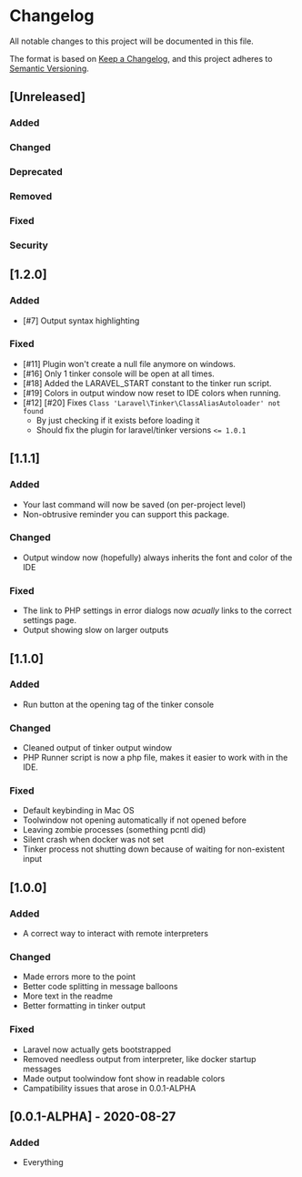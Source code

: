 # Changelog

All notable changes to this project will be documented in this file.

The format is based on [Keep a Changelog](https://keepachangelog.com/en/1.0.0/),
and this project adheres to [Semantic Versioning](https://semver.org/spec/v2.0.0.html).

## [Unreleased]
### Added

### Changed

### Deprecated

### Removed

### Fixed

### Security

## [1.2.0]
### Added
 - [#7] Output syntax highlighting

### Fixed
 - [#11] Plugin won't create a null file anymore on windows. 
 - [#16] Only 1 tinker console will be open at all times.
 - [#18] Added the LARAVEL_START constant to the tinker run script.
 - [#19] Colors in output window now reset to IDE colors when running.
 - [#12] [#20] Fixes `Class 'Laravel\Tinker\ClassAliasAutoloader' not found`
   - By just checking if it exists before loading it
   - Should fix the plugin for laravel/tinker versions `<= 1.0.1`
   
## [1.1.1]
### Added
 - Your last command will now be saved (on per-project level)
 - Non-obtrusive reminder you can support this package.
 
### Changed
 - Output window now (hopefully) always inherits the font and color of the IDE

### Fixed
 - The link to PHP settings in error dialogs now *acually* links to the correct settings page.
 - Output showing slow on larger outputs

## [1.1.0]

### Added
 - Run button at the opening tag of the tinker console

### Changed
 - Cleaned output of tinker output window
 - PHP Runner script is now a php file, makes it easier to work with in the IDE.
 
### Fixed
 - Default keybinding in Mac OS
 - Toolwindow not opening automatically if not opened before
 - Leaving zombie processes (something pcntl did)
 - Silent crash when docker was not set
 - Tinker process not shutting down because of waiting for non-existent input

## [1.0.0]
### Added
 - A correct way to interact with remote interpreters

### Changed
 - Made errors more to the point
 - Better code splitting in message balloons
 - More text in the readme
 - Better formatting in tinker output
 
### Fixed
 - Laravel now actually gets bootstrapped
 - Removed needless output from interpreter, like docker startup messages
 - Made output toolwindow font show in readable colors
 - Campatibility issues that arose in 0.0.1-ALPHA
 
 
## [0.0.1-ALPHA] - 2020-08-27
### Added
 - Everything
